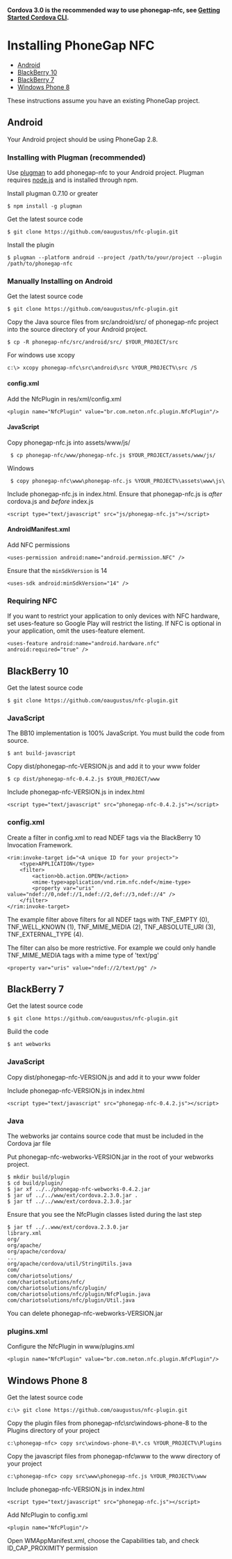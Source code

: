 **Cordova 3.0 is the recommended way to use phonegap-nfc, see [Getting Started Cordova CLI](https://github.com/oaugustus/nfc-plugin/blob/master/doc/GettingStartedCLI.md).**

# Installing PhoneGap NFC

* [Android](#android)
* [BlackBerry 10](#blackberry-10)
* [BlackBerry 7](#blackberry-7)
* [Windows Phone 8](#windows-phone-8)

These instructions assume you have an existing PhoneGap project. 

## Android

Your Android project should be using PhoneGap 2.8.

### Installing with Plugman (recommended)

Use [plugman](https://github.com/apache/cordova-plugman) to add phonegap-nfc to your Android project.  Plugman requires [node.js](http://nodejs.org) and is installed through npm.

Install plugman 0.7.10 or greater

    $ npm install -g plugman

Get the latest source code

    $ git clone https://github.com/oaugustus/nfc-plugin.git

Install the plugin

    $ plugman --platform android --project /path/to/your/project --plugin /path/to/phonegap-nfc

### Manually Installing on Android

Get the latest source code

    $ git clone https://github.com/oaugustus/nfc-plugin.git

Copy the Java source files from src/android/src/ of phonegap-nfc project into the source directory of your Android project.

    $ cp -R phonegap-nfc/src/android/src/ $YOUR_PROJECT/src
    
For windows use xcopy

    c:\> xcopy phonegap-nfc\src\android\src %YOUR_PROJECT%\src /S

#### config.xml 

Add the NfcPlugin in res/xml/config.xml

    <plugin name="NfcPlugin" value="br.com.neton.nfc.plugin.NfcPlugin"/>

#### JavaScript 

Copy phonegap-nfc.js into assets/www/js/

     $ cp phonegap-nfc/www/phonegap-nfc.js $YOUR_PROJECT/assets/www/js/
     
Windows     
     
     $ copy phonegap-nfc\www\phonegap-nfc.js %YOUR_PROJECT%\assets\www\js\
    
Include phonegap-nfc.js in index.html.  Ensure that phonegap-nfc.js is *after* cordova.js and *before* index.js

    <script type="text/javascript" src="js/phonegap-nfc.js"></script>        

#### AndroidManifest.xml

Add NFC permissions

    <uses-permission android:name="android.permission.NFC" />

Ensure that the `minSdkVersion` is 14

    <uses-sdk android:minSdkVersion="14" />
    
### Requiring NFC

If you want to restrict your application to only devices with NFC hardware, set uses-feature so Google Play will restrict the listing.  If NFC is optional in your application, omit the uses-feature element.

    <uses-feature android:name="android.hardware.nfc" android:required="true" />

## BlackBerry 10

Get the latest source code

    $ git clone https://github.com/oaugustus/nfc-plugin.git

### JavaScript 

The BB10 implementation is 100% JavaScript.  You must build the code from source.

    $ ant build-javascript

Copy dist/phonegap-nfc-VERSION.js and add it to your www folder

    $ cp dist/phonegap-nfc-0.4.2.js $YOUR_PROJECT/www
    
Include phonegap-nfc-VERSION.js in index.html

    <script type="text/javascript" src="phonegap-nfc-0.4.2.js"></script>        

### config.xml

Create a filter in config.xml to read NDEF tags via the BlackBerry 10 Invocation Framework.

    <rim:invoke-target id="<A unique ID for your project>">
        <type>APPLICATION</type>
        <filter>
            <action>bb.action.OPEN</action>
            <mime-type>application/vnd.rim.nfc.ndef</mime-type>
            <property var="uris" value="ndef://0,ndef://1,ndef://2,def://3,ndef://4" /> 
        </filter>
    </rim:invoke-target>

The example filter above filters for all NDEF tags with TNF_EMPTY (0), TNF_WELL_KNOWN (1), TNF_MIME_MEDIA (2), TNF_ABSOLUTE_URI (3), TNF_EXTERNAL_TYPE (4).

The filter can also be more restrictive.  For example we could only handle TNF_MIME_MEDIA tags with a mime type of 'text/pg'

    <property var="uris" value="ndef://2/text/pg" /> 

## BlackBerry 7

Get the latest source code

    $ git clone https://github.com/oaugustus/nfc-plugin.git

Build the code

    $ ant webworks

### JavaScript 

Copy dist/phonegap-nfc-VERSION.js and add it to your www folder
    
Include phonegap-nfc-VERSION.js in index.html

    <script type="text/javascript" src="phonegap-nfc-0.4.2.js"></script>       

### Java

The webworks jar contains source code that must be included in the Cordova jar file

Put phonegap-nfc-webworks-VERSION.jar in the root of your webworks project.

    $ mkdir build/plugin
    $ cd build/plugin/
    $ jar xf ../../phonegap-nfc-webworks-0.4.2.jar
    $ jar uf ../../www/ext/cordova.2.3.0.jar .
    $ jar tf ../../www/ext/cordova.2.3.0.jar
	
Ensure that you see the NfcPlugin classes listed during the last step

    $ jar tf ../..www/ext/cordova.2.3.0.jar
    library.xml
    org/
    org/apache/
    org/apache/cordova/
    ...
    org/apache/cordova/util/StringUtils.java
    com/
    com/chariotsolutions/
    com/chariotsolutions/nfc/
    com/chariotsolutions/nfc/plugin/
    com/chariotsolutions/nfc/plugin/NfcPlugin.java
    com/chariotsolutions/nfc/plugin/Util.java
	
You can delete phonegap-nfc-webworks-VERSION.jar

### plugins.xml

Configure the NfcPlugin in www/plugins.xml

    <plugin name="NfcPlugin" value="br.com.neton.nfc.plugin.NfcPlugin"/>
    
## Windows Phone 8

Get the latest source code

    c:\> git clone https://github.com/oaugustus/nfc-plugin.git

Copy the plugin files from phonegap-nfc\src\windows-phone-8 to the Plugins directory of your project

    c:\phonegap-nfc> copy src\windows-phone-8\*.cs %YOUR_PROJECT%\Plugins
    
Copy the javascript files from phonegap-nfc\www to the www directory of your project

    c:\phonegap-nfc> copy src\www\phonegap-nfc.js %YOUR_PROJECT%\www
    
Include phonegap-nfc-VERSION.js in index.html

    <script type="text/javascript" src="phonegap-nfc.js"></script>
    
Add NfcPlugin to config.xml

    <plugin name="NfcPlugin"/>
    
Open WMAppManifest.xml, choose the Capabilities tab, and check ID_CAP_PROXIMITY permission
